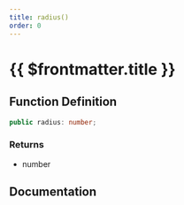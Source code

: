 ```yaml
---
title: radius()
order: 0
---
```


# {{ $frontmatter.title }}

## Function Definition

```ts
public radius: number;
```

### Returns

* number

## Documentation

<!--@include: ./parts/radius.md-->
